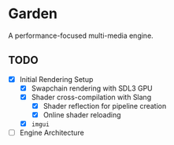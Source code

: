 # Garden

A performance-focused multi-media engine.

## TODO

- [x] Initial Rendering Setup
    - [x] Swapchain rendering with SDL3 GPU
    - [x] Shader cross-compilation with Slang
        - [x] Shader reflection for pipeline creation
        - [x] Online shader reloading
    - [x] `imgui`
- [ ] Engine Architecture